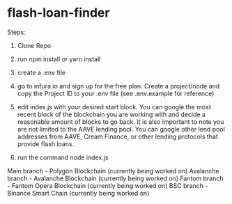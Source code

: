 # flash-loan-finder
Steps:
1. Clone Repo

2. run npm install or yarn install

3. create a .env file

4. go to infura.io and sign up for the free plan. Create a project/node and copy the Project ID to your .env file (see .env.example for reference)

5. edit index.js with your desired start block. You can google the most recent block of the blockchain you are working with and decide a reasonable amount of blocks to go back. It is also important to note you are not limited to the AAVE lending pool. You can google other lend pool addresses from AAVE, Cream Finance, or other lending protocols that provide flash loans.

6. run the command node index.js

Main branch - Polygon Blockchain (currently being worked on)
Avalanche branch - Avalanche Blockchain (currently being worked on)
Fantom branch - Fantom Opera Blockchain (currently being worked on)
BSC branch - Binance Smart Chain (currently being worked on)
